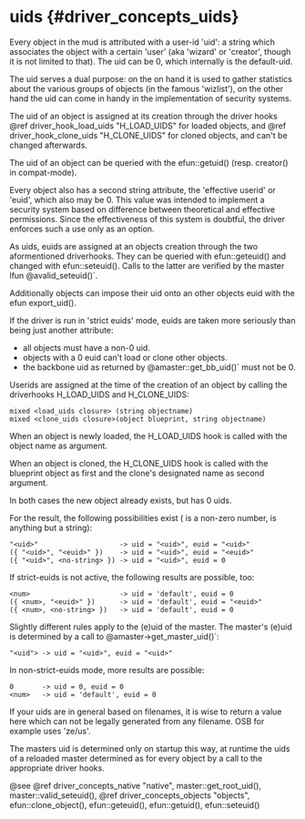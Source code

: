 uids {#driver_concepts_uids}
============================
Every object in the mud is attributed with a user-id 'uid': a string which associates the object with a certain 'user' (aka 'wizard' or 'creator', though it is not limited to that). The uid can be 0, which internally is the default-uid.

The uid serves a dual purpose: on the on hand it is used to gather statistics about the various groups of objects (in the famous 'wizlist'), on the other hand the uid can come in handy in the implementation of security systems.

The uid of an object is assigned at its creation through the driver hooks @ref driver_hook_load_uids "H_LOAD_UIDS" for loaded objects, and @ref driver_hook_clone_uids "H_CLONE_UIDS" for cloned objects, and can't be changed afterwards.

The uid of an object can be queried with the efun::getuid() (resp. creator() in compat-mode).

Every object also has a second string attribute, the 'effective userid' or 'euid', which also may be 0. This value was intended to implement a security system based on difference between theoretical and effective permissions. Since the effectiveness of this system is doubtful, the driver enforces such a use only as an option.

As uids, euids are assigned at an objects creation through the two aformentioned driverhooks. They can be queried with efun::geteuid() and changed with efun::seteuid(). Calls to the latter are verified by the master lfun @avalid_seteuid()`.

Additionally objects can impose their uid onto an other objects euid with the efun export_uid().

If the driver is run in 'strict euids' mode, euids are taken more seriously than being just another attribute:

- all objects must have a non-0 uid.
- objects with a 0 euid can't load or clone other objects.
- the backbone uid as returned by @amaster::get_bb_uid()` must
not be 0.

Userids are assigned at the time of the creation of an object by calling the driverhooks H_LOAD_UIDS and H_CLONE_UIDS:

~~~{.c}
mixed <load_uids closure> (string objectname)
mixed <clone_uids closure>(object blueprint, string objectname)

~~~
When an object is newly loaded, the H_LOAD_UIDS hook is called with the object name as argument.

When an object is cloned, the H_CLONE_UIDS hook is called with the blueprint object as first and the clone's designated name as second argument.

In both cases the new object already exists, but has 0 uids.

For the result, the following possibilities exist (<num> is a non-zero number, <no-string> is anything but a string):

~~~{.c}
"<uid>"                    -> uid = "<uid>", euid = "<uid>"
({ "<uid>", "<euid>" })    -> uid = "<uid>", euid = "<euid>"
({ "<uid>", <no-string> }) -> uid = "<uid>", euid = 0

~~~
If strict-euids is not active, the following results are possible, too:

~~~{.c}
<num>                      -> uid = 'default', euid = 0
({ <num>, "<euid>" })      -> uid = 'default', euid = "<euid>"
({ <num>, <no-string> })   -> uid = 'default', euid = 0

~~~
Slightly different rules apply to the (e)uid of the master. The master's (e)uid is determined by a call to @amaster->get_master_uid()`:

~~~{.c}
"<uid"> -> uid = "<uid>", euid = "<uid>"

~~~
In non-strict-euids mode, more results are possible:

~~~{.c}
0       -> uid = 0, euid = 0
<num>   -> uid = 'default', euid = 0

~~~
If your uids are in general based on filenames, it is wise to return a value here which can not be legally generated from any filename. OSB for example uses 'ze/us'.

The masters uid is determined only on startup this way, at runtime the uids of a reloaded master determined as for every object by a call to the appropriate driver hooks.

@see @ref driver_concepts_native "native", master::get_root_uid(), master::valid_seteuid(), @ref driver_concepts_objects "objects", efun::clone_object(), efun::geteuid(), efun::getuid(), efun::seteuid()
